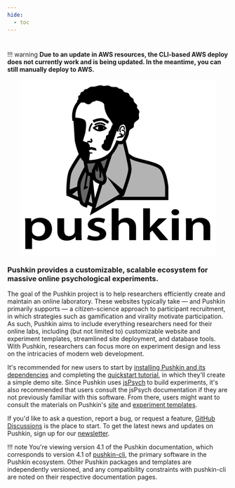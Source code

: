 ```yaml
---
hide:
  - toc
---
```


# <!--- Omit the title (i.e. "Home") --->

!!! warning
    **Due to an update in AWS resources, the CLI-based AWS deploy does not currently work and is being updated. In the meantime, you can still manually deploy to AWS.**

<img src="assets/pushkin_bw_w_text.png" height="400" width="450" alt="pushkin logo" style="display: block; margin: 0 auto">

### Pushkin provides a customizable, scalable ecosystem for massive online psychological experiments.

The goal of the Pushkin project is to help researchers efficiently create and maintain an online laboratory. These websites typically take &mdash; and Pushkin primarily supports &mdash; a citizen-science approach to participant recruitment, in which strategies such as gamification and virality motivate participation. As such, Pushkin aims to include everything researchers need for their online labs, including (but not limited to) customizable website and experiment templates, streamlined site deployment, and database tools. With Pushkin, researchers can focus more on experiment design and less on the intricacies of modern web development.

It's recommended for new users to start by [installing Pushkin and its dependencies](./getting-started/installation.md) and completing the [quickstart tutorial](./getting-started/quickstart.md), in which they'll create a simple demo site. Since Pushkin uses [jsPsych](https://www.jspsych.org/) to build experiments, it's also recommended that users consult the jsPsych documentation if they are not previously familiar with this software. From there, users might want to consult the materials on Pushkin's [site](./site-templates/site-templates-overview.md) and [experiment templates](./exp-templates/exp-templates-overview.md).

If you'd like to ask a question, report a bug, or request a feature, [GitHub Discussions](https://github.com/pushkin-consortium/pushkin/discussions) is the place to start. To get the latest news and updates on Pushkin, sign up for our [newsletter](https://groups.google.com/g/pushkinjs).

!!! note
    You're viewing version 4.1 of the Pushkin documentation, which corresponds to version 4.1 of [pushkin-cli](https://www.npmjs.com/package/pushkin-cli), the primary software in the Pushkin ecosystem. Other Pushkin packages and templates are independently versioned, and any compatibility constraints with pushkin-cli are noted on their respective documentation pages.
